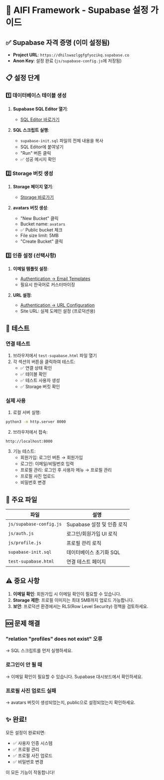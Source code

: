 # 🚀 AIFI Framework - Supabase 설정 가이드

## ✅ Supabase 자격 증명 (이미 설정됨)
- **Project URL**: `https://dhilswazlggfgfyozikq.supabase.co`
- **Anon Key**: 설정 완료 (`js/supabase-config.js`에 저장됨)

## 📋 설정 단계

### 1️⃣ 데이터베이스 테이블 생성

1. **Supabase SQL Editor 열기**:
   - [SQL Editor 바로가기](https://app.supabase.com/project/dhilswazlggfgfyozikq/sql/new)

2. **SQL 스크립트 실행**:
   - `supabase-init.sql` 파일의 전체 내용을 복사
   - SQL Editor에 붙여넣기
   - "Run" 버튼 클릭
   - ✅ 성공 메시지 확인

### 2️⃣ Storage 버킷 생성

1. **Storage 페이지 열기**:
   - [Storage 바로가기](https://app.supabase.com/project/dhilswazlggfgfyozikq/storage/buckets)

2. **avatars 버킷 생성**:
   - "New Bucket" 클릭
   - Bucket name: `avatars`
   - ✅ Public bucket 체크
   - File size limit: 5MB
   - "Create Bucket" 클릭

### 3️⃣ 인증 설정 (선택사항)

1. **이메일 템플릿 설정**:
   - [Authentication → Email Templates](https://app.supabase.com/project/dhilswazlggfgfyozikq/auth/templates)
   - 필요시 한국어로 커스터마이징

2. **URL 설정**:
   - [Authentication → URL Configuration](https://app.supabase.com/project/dhilswazlggfgfyozikq/auth/url-configuration)
   - Site URL: 실제 도메인 설정 (프로덕션용)

## 🧪 테스트

### 연결 테스트
1. 브라우저에서 `test-supabase.html` 파일 열기
2. 각 섹션의 버튼을 클릭하여 테스트:
   - ✅ 연결 상태 확인
   - ✅ 테이블 확인
   - ✅ 테스트 사용자 생성
   - ✅ Storage 버킷 확인

### 실제 사용
1. 로컬 서버 실행:
```bash
python3 -m http.server 8000
```

2. 브라우저에서 접속:
```
http://localhost:8000
```

3. 기능 테스트:
   - 회원가입: 로그인 버튼 → 회원가입
   - 로그인: 이메일/비밀번호 입력
   - 프로필 관리: 로그인 후 사용자 메뉴 → 프로필 관리
   - 프로필 사진 업로드
   - 비밀번호 변경

## 🎯 주요 파일

| 파일 | 설명 |
|------|------|
| `js/supabase-config.js` | Supabase 설정 및 인증 로직 |
| `js/auth.js` | 로그인/회원가입 UI 로직 |
| `js/profile.js` | 프로필 관리 로직 |
| `supabase-init.sql` | 데이터베이스 초기화 SQL |
| `test-supabase.html` | 연결 테스트 페이지 |

## ⚠️ 중요 사항

1. **이메일 확인**: 회원가입 시 이메일 확인이 필요할 수 있습니다.
2. **Storage 제한**: 프로필 이미지는 최대 5MB까지 업로드 가능합니다.
3. **보안**: 프로덕션 환경에서는 RLS(Row Level Security) 정책을 검토하세요.

## 🆘 문제 해결

### "relation "profiles" does not exist" 오류
→ SQL 스크립트를 먼저 실행하세요.

### 로그인이 안 될 때
→ 이메일 확인이 필요할 수 있습니다. Supabase 대시보드에서 확인하세요.

### 프로필 사진 업로드 실패
→ avatars 버킷이 생성되었는지, public으로 설정되었는지 확인하세요.

## ✨ 완료!

모든 설정이 완료되면:
- ✅ 사용자 인증 시스템
- ✅ 프로필 관리
- ✅ 프로필 사진 업로드
- ✅ 비밀번호 변경

이 모든 기능이 작동합니다!